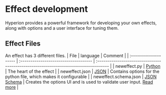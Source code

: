# Effect development
Hyperion provides a powerful framework for developing your own effects, along with options and a user interface for tuning them.

## Effect Files 
An effect has 3 different files.
|         File          |               language                |                                        Comment                                        |
| :-------------------- | :------------------------------------ | :------------------------------------------------------------------------------------ |
| neweffect.py          | [Python](https://www.python.org)      | The heart of the effect                                                               |
| neweffect.json        | [JSON](https://www.json.org)           | Contains options for the python file, which makes it configurable                     |
| neweffect.schema.json | [JSON Schema](https://json-schema.org) | Creates the options UI and is used to validate user input. [Read more](/effects/Ui.md) |
